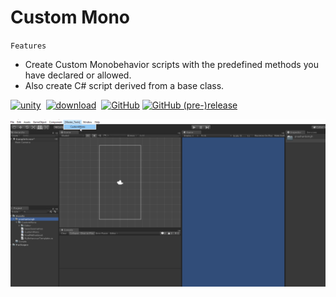 # Custom Mono
`Features`
* Create Custom Monobehavior scripts with the predefined methods you have declared or allowed.
* Also create C# script derived from a base class.

[![unity][unity-badge]][unity-link]&nbsp;
[![download][download-badge]][download-package-link]&nbsp;
[![GitHub](https://img.shields.io/github/license/mashape/apistatus.svg?style=popout)](https://github.com/prashant-singh/unity-custom-mono/blob/master/LICENSE)
[![GitHub (pre-)release](https://img.shields.io/github/release/qubyte/rubidium/all.svg?style=flat-square)](https://github.com/prashant-singh/unity-custom-mono/releases)


![Preview](https://raw.githubusercontent.com/prashant-singh/unity-custom-mono/master/itsshowtime.gif)

[unity-badge]:https://img.shields.io/badge/Unity-2018.2%20%2B-blue.svg
[download-badge]:https://img.shields.io/badge/download-package-green.svg

[download-package-link]:https://github.com/prashant-singh/unity-custom-mono/releases
[unity-link]:https://unity3d.com/unity/whatsnew/unity-2018.2.8
